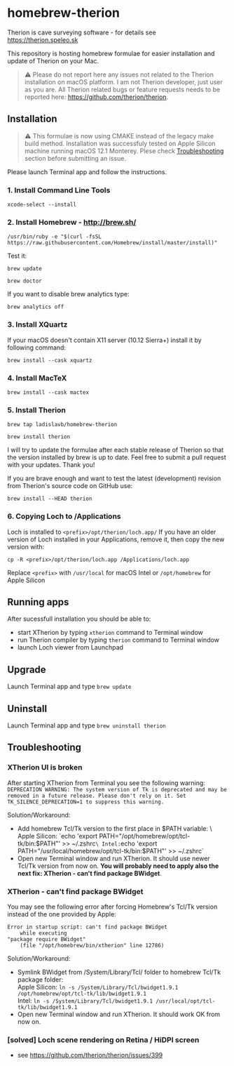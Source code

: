 # homebrew-therion

Therion is cave surveying software - for details see https://therion.speleo.sk

This repository is hosting homebrew formulae for easier installation and update of Therion on your Mac.

> :warning: Please do not report here any issues not related to the Therion installation on macOS platform. I am not Therion developer, just user as you are. All Therion related bugs or feature requests needs to be reported here: https://github.com/therion/therion.

## Installation

> :warning: This formulae is now using CMAKE instead of the legacy make build method. Installation was successfuly tested on Apple Silicon machine running macOS 12.1 Monterey. Plese check [Troubleshooting](#troubleshooting) section before submitting an issue.

Please launch Terminal app and follow the instructions.

### 1. Install Command Line Tools

`xcode-select --install`

### 2. Install Homebrew - http://brew.sh/

`/usr/bin/ruby -e "$(curl -fsSL https://raw.githubusercontent.com/Homebrew/install/master/install)"`

Test it:

`brew update`

`brew doctor`

If you want to disable brew analytics type:

`brew analytics off`

### 3. Install XQuartz

If your macOS doesn't contain X11 server (10.12 Sierra+) install it by following command:

`brew install --cask xquartz`

### 4. Install MacTeX

`brew install --cask mactex`

### 5. Install Therion

`brew tap ladislavb/homebrew-therion`

`brew install therion`

I will try to update the formulae after each stable release of Therion so that the version installed by brew is up to date. Feel free to submit a pull request with your updates. Thank you!

If you are brave enough and want to test the latest (development) revision from Therion's source code on GitHub use:

`brew install --HEAD therion`

### 6. Copying Loch to /Applications

Loch is installed to `<prefix>/opt/therion/loch.app/` If you have an older version of Loch installed in your Applications, remove it, then copy the new version with:

`cp -R <prefix>/opt/therion/loch.app /Applications/loch.app`

Replace `<prefix>` with `/usr/local` for macOS Intel or `/opt/homebrew` for Apple Silicon

## Running apps

After sucessfull installation you should be able to:

- start XTherion by typing `xtherion` command to Terminal window
- run Therion compiler by typing `therion` command to Terminal window
- launch Loch viewer from Launchpad

## Upgrade

Launch Terminal app and type `brew update`

## Uninstall

Launch Terminal app and type `brew uninstall therion`

## Troubleshooting

### XTherion UI is broken

After starting XTherion from Terminal you see the following warning: `DEPRECATION WARNING: The system version of Tk is deprecated and may be removed in a future release. Please don't rely on it. Set TK_SILENCE_DEPRECATION=1 to suppress this warning.`

Solution/Workaround:

- Add homebrew Tcl/Tk version to the first place in $PATH variable: \
Apple Silicon: `echo 'export PATH="/opt/homebrew/opt/tcl-tk/bin:$PATH"' >> ~/.zshrc` \
Intel: `echo 'export PATH="/usr/local/homebrew/opt/tcl-tk/bin:$PATH"' >> ~/.zshrc`
- Open new Terminal window and run XTherion. It should use newer Tcl/Tk version from now on. **You will probably need to apply also the next fix: XTherion - can't find package BWidget**.

### XTherion - can't find package BWidget

You may see the following error after forcing Homebrew's Tcl/Tk version instead of the one provided by Apple: 

    Error in startup script: can't find package BWidget
        while executing
    "package require BWidget"
        (file "/opt/homebrew/bin/xtherion" line 12786)

Solution/Workaround:

- Symlink BWidget from /System/Library/Tcl/ folder to homebrew Tcl/Tk package folder: \
Apple Silicon: `ln -s /System/Library/Tcl/bwidget1.9.1 /opt/homebrew/opt/tcl-tk/lib/bwidget1.9.1` \
Intel: `ln -s /System/Library/Tcl/bwidget1.9.1 /usr/local/opt/tcl-tk/lib/bwidget1.9.1`
- Open new Terminal window and run XTherion. It should work OK from now on.

### [solved] Loch scene rendering on Retina / HiDPI screen

- see https://github.com/therion/therion/issues/399
